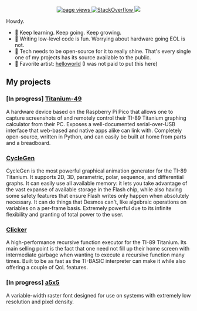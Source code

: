 <p align="center">
  <a href="https://github.com/twisted-nematic57">
    <img src="https://komarev.com/ghpvc/?username=twisted-nematic57&style=rounded" alt="page views" />
  </a>
  <a href="https://stackoverflow.com/users/17145946/twisted-nematic57" target="_blank">
<img alt="StackOverflow"
src="https://stackoverflow-badge.vercel.app/?userID=17145946" />
</a>
  <a href="https://github.com/DenverCoder1/readme-typing-svg"><img src="https://readme-typing-svg.herokuapp.com/?lines=Somewhat+experienced+C%2FC%2B%2B+developer+🧑‍💻;Linux+freak+🐧;Former+Windows+fanatic+🪟;Hardware+engineering+%26+low-level+programming+enthusiast+👩‍🏭🔧📝📈;Apple+fan+🍎+(the+fruit,+not+the+company);Major+foodie+🍕🍔🍟🍿🧇🥞🍞🥨🥯🥖🧀🥪🌮🎂🍰🧁🍪🍩🍨🍫🍬🍭;Neva+gonna+give+you+up+😈;&font=Fira%20Code&center=true&width=880&height=45&color=00F779&vCenter=true&size=22"></a>
</p>

Howdy.

- 🌱 Keep learning. Keep going. Keep growing.
- 📝 Writing low-level code is fun. Worrying about hardware going EOL is not.
- 💎 Tech needs to be open-source for it to really shine. That's every single one of my projects has its source available to the public.
- 🎵 Favorite artist: [helloworld](https://open.spotify.com/artist/01qG5pbsKe96w87ZMjphP4) (I was not paid to put this here)

## My projects

### **[In progress]** [Titanium-49](https://github.com/ardent-development/Titanium-49)

A hardware device based on the Raspberry Pi Pico that allows one to capture screenshots of and remotely control their TI-89 Titanium graphing calculator from their PC. Exposes a well-documented serial-over-USB interface that web-based and native apps alike can link with. Completely open-source, written in Python, and can easily be built at home from parts and a breadboard.


### [CycleGen](https://github.com/ardent-development/CycleGen)

CycleGen is the most powerful graphical animation generator for the TI-89 Titanium. It supports 2D, 3D, parametric, polar, sequence, and differential graphs. It can easily use all available memory: it lets you take advantage of the vast expanse of available storage in the Flash chip, while also having some safety features that ensure Flash writes only happen when absolutely necessary. It can do things that Desmos can't, like algebraic operations on variables on a per-frame basis. Extremely powerful due to its infinite flexibility and granting of total power to the user.


### [Clicker](https://github.com/ardent-development/Clicker)

A high-performance recursive function executor for the TI-89 Titanium. Its main selling point is the fact that one need not fill up their home screen with intermediate garbage when wanting to execute a recursive function many times. Built to be as fast as the TI-BASIC interpreter can make it while also offering a couple of QoL features.


### **[In progress]** [a5x5](https://github.com/ardent-development/a5x5)

A variable-width raster font designed for use on systems with extremely low resolution and pixel density.
